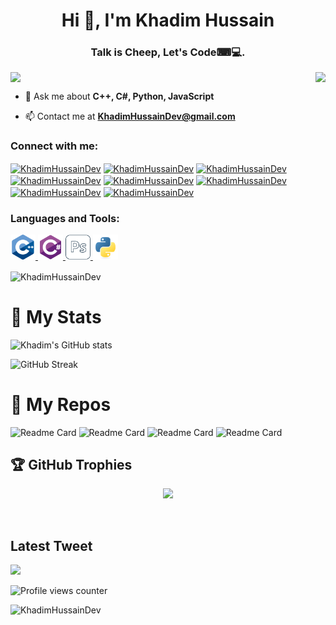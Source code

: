 <h1 align="center">Hi 👋, I'm Khadim Hussain</h1>
<h3 align="center">Talk is Cheep, Let's Code⌨💻.</h3>

<div style="display: flex;
  justify-content: space-between;">
  <img src="https://readme-typing-svg.herokuapp.com?font=Poppins&lines=Hi+👋,+I'm+Khadim+Hussain.;Talk+is+Cheep,+Let's+Code⌨💻.">
  <img src="https://media.discordapp.net/attachments/738887508590461019/738887963764850718/hello.gif" align = "right">
</div>

- 💬 Ask me about **C++, C#, Python, JavaScript**

- 📫 Contact me at **KhadimHussainDev@gmail.com**

<h3 align="left">Connect with me:</h3>
<p align="left">
<a href="https://twitter.com/KhadimHusainDev" target="blank"><img align="center" src="https://raw.githubusercontent.com/rahuldkjain/github-profile-readme-generator/master/src/images/icons/Social/twitter.svg" alt="KhadimHussainDev" height="30" width="40" /></a>
<a href="https://linkedin.com/in/KhadimHussainDev" target="blank"><img align="center" src="https://raw.githubusercontent.com/rahuldkjain/github-profile-readme-generator/master/src/images/icons/Social/linked-in-alt.svg" alt="KhadimHussainDev" height="30" width="40" /></a>
<a href="https://stackoverflow.com/users/18511065/khadimhussaindev" target="blank"><img align="center" src="https://raw.githubusercontent.com/rahuldkjain/github-profile-readme-generator/master/src/images/icons/Social/stack-overflow.svg" alt="KhadimHussainDev" height="30" width="40" /></a>
<a href="https://fb.com/KhadimHussainDev" target="blank"><img align="center" src="https://raw.githubusercontent.com/rahuldkjain/github-profile-readme-generator/master/src/images/icons/Social/facebook.svg" alt="KhadimHussainDev" height="30" width="40" /></a>
<a href="https://instagram.com/KhadimHussainDev" target="blank"><img align="center" src="https://raw.githubusercontent.com/rahuldkjain/github-profile-readme-generator/master/src/images/icons/Social/instagram.svg" alt="KhadimHussainDev" height="30" width="40" /></a>
<a href="https://www.hackerrank.com/KhadimHussainDev" target="blank"><img align="center" src="https://raw.githubusercontent.com/rahuldkjain/github-profile-readme-generator/master/src/images/icons/Social/hackerrank.svg" alt="KhadimHussainDev" height="30" width="40" /></a>
<a href="https://www.leetcode.com/KhadimHussainDev" target="blank"><img align="center" src="https://raw.githubusercontent.com/rahuldkjain/github-profile-readme-generator/master/src/images/icons/Social/leet-code.svg" alt="KhadimHussainDev" height="30" width="40" /></a>
<a href="https://www.hackerearth.com/KhadimHussainDev" target="blank"><img align="center" src="https://raw.githubusercontent.com/rahuldkjain/github-profile-readme-generator/master/src/images/icons/Social/hackerearth.svg" alt="KhadimHussainDev" height="30" width="40" /></a>
</p>

<h3 align="left">Languages and Tools:</h3>
<p align="left"> <a href="https://www.w3schools.com/cpp/" target="_blank" rel="noreferrer"> <img src="https://raw.githubusercontent.com/devicons/devicon/master/icons/cplusplus/cplusplus-original.svg" alt="cplusplus" width="40" height="40"/> </a> <a href="https://www.w3schools.com/cs/" target="_blank" rel="noreferrer"> <img src="https://raw.githubusercontent.com/devicons/devicon/master/icons/csharp/csharp-original.svg" alt="csharp" width="40" height="40"/> </a> <a href="https://www.photoshop.com/en" target="_blank" rel="noreferrer"> <img src="https://raw.githubusercontent.com/devicons/devicon/master/icons/photoshop/photoshop-line.svg" alt="photoshop" width="40" height="40"/> </a> <a href="https://www.python.org" target="_blank" rel="noreferrer"> <img src="https://raw.githubusercontent.com/devicons/devicon/master/icons/python/python-original.svg" alt="python" width="40" height="40"/> </a> </p>

<p><img align="center" src="https://github-readme-stats.vercel.app/api/top-langs?username=KhadimHussainDev&show_icons=true&locale=en&layout=compact" alt="KhadimHussainDev" /></p>




# 🚀 My Stats
![Khadim's GitHub stats](https://github-readme-stats.vercel.app/api?username=KhadimHussainDev&show_icons=true&theme=aura)

![GitHub Streak](https://streak-stats.demolab.com?user=KhadimHussainDev&theme=dark&hide_border=true&border_radius=10&fire=DD2727&dates=DD1700&stroke=1B5BDD&sideNums=3CDD3D&currStreakNum=DD418D&sideLabels=DD3F42&currStreakLabel=73959D)
<!-- https://git.io/streak-stats -->
# 🐶 My Repos
![Readme Card](https://github-readme-stats.vercel.app/api/pin/?username=KhadimHussainDev&repo=TournamentManagementSystem-Cpp)
![Readme Card](https://github-readme-stats.vercel.app/api/pin/?username=KhadimHussainDev&repo=ProShooters)
![Readme Card](https://github-readme-stats.vercel.app/api/pin/?username=KhadimHussainDev&repo=BreakOut)
![Readme Card](https://github-readme-stats.vercel.app/api/pin/?username=KhadimHussainDev&repo=Calculator-DesktopApplication)
## 🏆 GitHub Trophies

<div align="center">

![](https://github-profile-trophy.vercel.app/?username=KhadimHussainDev&theme=radical&no-frame=false&no-bg=true&margin-w=2)

</div>
<br/>  

## Latest Tweet 

![](https://gtce.itsvg.in/api?username=KhadimHussainDev)


![Profile views counter](https://komarev.com/ghpvc/?username=KhadimHussainDev&&style=flat-square)  

  

<p><a href="https://www.buymeacoffee.com/KhadimHussainDev"> <img align="left" src="https://cdn.buymeacoffee.com/buttons/v2/default-yellow.png" height="50" width="210" alt="KhadimHussainDev" /></a></p><br><br>


